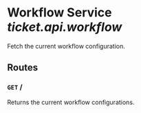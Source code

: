 # Workflow Service _ticket.api.workflow_
Fetch the current workflow configuration.

## Routes
### `GET` /
Returns the current workflow configurations.
